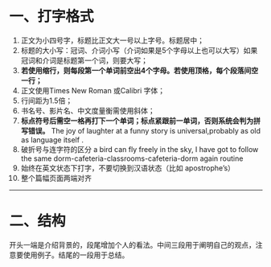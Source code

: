 # 一、打字格式
1. 正文为小四号字，标题比正文大一号以上字号。标题居中； 
2. 标题的大小写：冠词、介词小写（介词如果是5个字母以上也可以大写）如果冠词和介词是标题第一个词，则要大写；
3. <b>若使用缩行，则每段第一个单词前空出4个字母。若使用顶格，每个段落间空一行； </b>
4. 正文使用Times New Roman 或Calibri 字体；
5. 行间距为1.5倍；
6. 书名号、影片名、中文度量衡需使用斜体；
7. <b>标点符号后需空一格再打下一个单词；标点紧跟前一单词，否则系统会判为拼写错误。</b>
   The joy of laughter at a funny story is universal,probably as old as language itself . 
8. 破折号与连字符的区分
a bird can fly freely in the sky,  I have got to follow the same dorm-cafeteria-classrooms-cafeteria-dorm again routine 
9. 始终在英文状态下打字，不要切换到汉语状态（比如 apostrophe’s）
10. 整个篇幅页面两端对齐

---
# 二、结构
开头一端是介绍背景的，段尾增加个人的看法。中间三段用于阐明自己的观点，注意要使用例子。结尾的一段用于总结。







